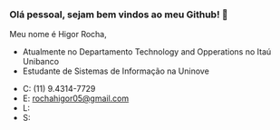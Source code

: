 ### Olá pessoal, sejam bem vindos ao meu Github! 🤙

Meu nome é Higor Rocha, 

* Atualmente no Departamento Technology and Opperations no Itaú Unibanco
* Estudante de Sistemas de Informação na Uninove 

- C: (11) 9.4314-7729
- E: rochahigor05@gmail.com
- L: 
- S:

<!--
**HigorRoc/HigorRoc** is a ✨ _special_ ✨ repository because its `README.md` (this file) appears on your GitHub profile.

Here are some ideas to get you started:

- 🔭 I’m currently working on ...
- 🌱 I’m currently learning ...
- 👯 I’m looking to collaborate on ...
- 🤔 I’m looking for help with ...
- 💬 Ask me about ...
- 📫 How to reach me: ...
- 😄 Pronouns: ...
- ⚡ Fun fact: ...
-->
